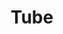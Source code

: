 ---
title:  "Tube"
category: 3D
description: "This is a test."
published: true
js_gist: "5367716103d15c703348a38c1b7b1361"
knitout_gist: "5f642c1a47f8618602b703fcc8fff984"
image: "assets/images/20190318_191020.jpg"
---